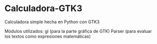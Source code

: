 # Calculadora-GTK3
Calculadora simple hecha en Python con GTK3

Módulos utilizados:
gi (para la parte gráfica de GTK)
Parser (para evaluar los textos como expresiones matemáticas)
